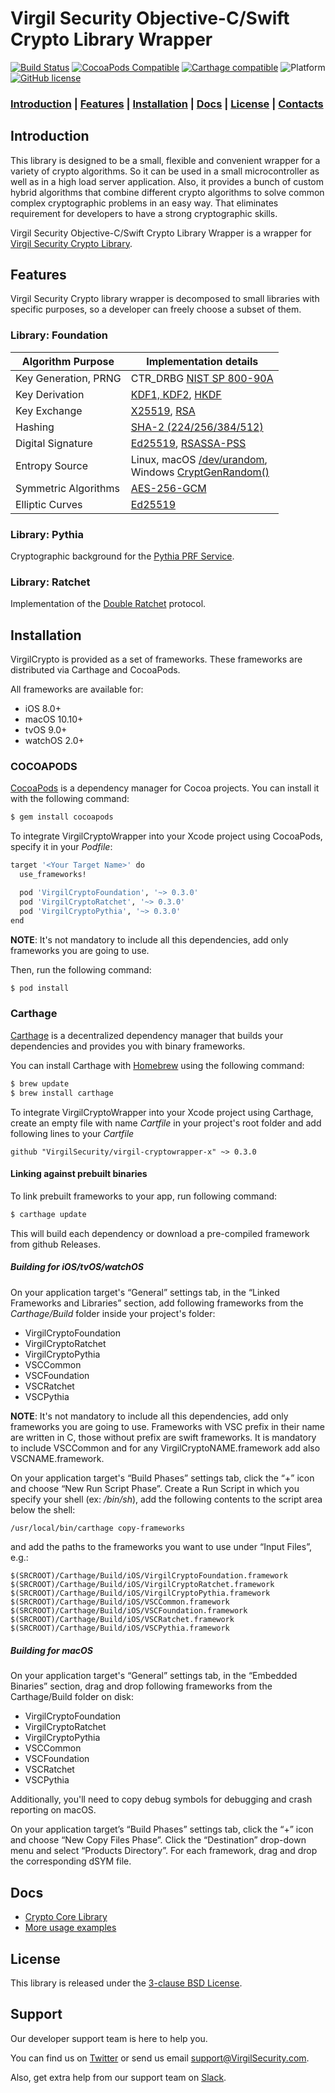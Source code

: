 # Virgil Security Objective-C/Swift Crypto Library Wrapper

[![Build Status](https://api.travis-ci.com/VirgilSecurity/virgil-cryptowrapper-x.svg?branch=master)](https://travis-ci.com/VirgilSecurity/virgil-cryptowrapper-x)
[![CocoaPods Compatible](https://img.shields.io/cocoapods/v/VirgilCryptoFoundation.svg)](https://cocoapods.org/pods/VirgilCryptoFoundation)
[![Carthage compatible](https://img.shields.io/badge/Carthage-compatible-4BC51D.svg?style=flat)](https://github.com/Carthage/Carthage)
![Platform](https://img.shields.io/cocoapods/p/VirgilCryptoFoundation.svg?style=flat)
[![GitHub license](https://img.shields.io/badge/license-BSD%203--Clause-blue.svg)](https://github.com/VirgilSecurity/virgil/blob/master/LICENSE)

### [Introduction](#introduction) | [Features](#features) | [Installation](#installation) | [Docs](#docs) | [License](#license) | [Contacts](#support)

## Introduction
This library is designed to be a small, flexible and convenient wrapper for a variety of crypto algorithms. So it can be used in a small microcontroller as well as in a high load server application. Also, it provides a bunch of custom hybrid algorithms that combine different crypto algorithms to solve common complex cryptographic problems in an easy way. That eliminates requirement for developers to have a strong cryptographic skills.

Virgil Security Objective-C/Swift Crypto Library Wrapper is a wrapper for [Virgil Security Crypto Library](https://github.com/VirgilSecurity/virgil-crypto-c).

## Features
Virgil Security Crypto library wrapper is decomposed to small libraries with specific purposes, so a developer can freely choose a subset of them.

### Library: Foundation

| Algorithm Purpose    | Implementation details                                       |
| -------------------- | ------------------------------------------------------------ |
| Key Generation, PRNG | CTR_DRBG [NIST SP 800-90A](http://nvlpubs.nist.gov/nistpubs/SpecialPublications/NIST.SP.800-90Ar1.pdf) |
| Key Derivation       | [KDF1, KDF2](https://www.shoup.net/iso/std6.pdf),  [HKDF](https://tools.ietf.org/html/rfc5869) |
| Key Exchange         | [X25519](https://tools.ietf.org/html/rfc7748), [RSA](http://nvlpubs.nist.gov/nistpubs/SpecialPublications/NIST.SP.800-56Br1.pdf) |
| Hashing              | [SHA-2 (224/256/384/512)](https://tools.ietf.org/html/rfc4634) |
| Digital Signature    | [Ed25519](https://tools.ietf.org/html/rfc8032), [RSASSA-PSS](https://tools.ietf.org/html/rfc4056) |
| Entropy Source       | Linux, macOS [/dev/urandom](https://tls.mbed.org/module-level-design-rng),<br>Windows [CryptGenRandom()](https://tls.mbed.org/module-level-design-rng) |
| Symmetric Algorithms | [AES-256-GCM](http://nvlpubs.nist.gov/nistpubs/Legacy/SP/nistspecialpublication800-38d.pdf) |
| Elliptic Curves      | [Ed25519](https://tools.ietf.org/html/rfc8032)               |

### Library: Pythia

Cryptographic background for the [Pythia PRF Service](http://pages.cs.wisc.edu/~ace/papers/pythia-full.pdf).

### Library: Ratchet

Implementation of the [Double Ratchet](https://signal.org/docs/specifications/doubleratchet/) protocol.

## Installation

VirgilCrypto is provided as a set of frameworks. These frameworks are distributed via Carthage and CocoaPods.

All frameworks are available for:
- iOS 8.0+
- macOS 10.10+
- tvOS 9.0+
- watchOS 2.0+

### COCOAPODS

[CocoaPods](http://cocoapods.org) is a dependency manager for Cocoa projects. You can install it with the following command:

```bash
$ gem install cocoapods
```

To integrate VirgilCryptoWrapper into your Xcode project using CocoaPods, specify it in your *Podfile*:

```bash
target '<Your Target Name>' do
  use_frameworks!

  pod 'VirgilCryptoFoundation', '~> 0.3.0'
  pod 'VirgilCryptoRatchet', '~> 0.3.0'
  pod 'VirgilCryptoPythia', '~> 0.3.0'
end
```

__NOTE__: It's not mandatory to include all this dependencies, add only frameworks you are going to use.

Then, run the following command:

```bash
$ pod install
```

### Carthage

[Carthage](https://github.com/Carthage/Carthage) is a decentralized dependency manager that builds your dependencies and provides you with binary frameworks.

You can install Carthage with [Homebrew](http://brew.sh/) using the following command:

```bash
$ brew update
$ brew install carthage
```

To integrate VirgilCryptoWrapper into your Xcode project using Carthage, create an empty file with name *Cartfile* in your project's root folder and add following lines to your *Cartfile*

```
github "VirgilSecurity/virgil-cryptowrapper-x" ~> 0.3.0
```

#### Linking against prebuilt binaries

To link prebuilt frameworks to your app, run following command:

```bash
$ carthage update
```

This will build each dependency or download a pre-compiled framework from github Releases.

##### Building for iOS/tvOS/watchOS

On your application target's “General” settings tab, in the “Linked Frameworks and Libraries” section, add following frameworks from the *Carthage/Build* folder inside your project's folder:
 - VirgilCryptoFoundation
 - VirgilCryptoRatchet
 - VirgilCryptoPythia
 - VSCCommon
 - VSCFoundation
 - VSCRatchet
 - VSCPythia
 
 __NOTE__: It's not mandatory to include all this dependencies, add only frameworks you are going to use. Frameworks with VSC prefix in their name are written in C, those without prefix are swift frameworks. It is mandatory to include VSCCommon and for any VirgilCryptoNAME.framework add also VSCNAME.framework. 

On your application target's “Build Phases” settings tab, click the “+” icon and choose “New Run Script Phase”. Create a Run Script in which you specify your shell (ex: */bin/sh*), add the following contents to the script area below the shell:

```bash
/usr/local/bin/carthage copy-frameworks
```

and add the paths to the frameworks you want to use under “Input Files”, e.g.:

```
$(SRCROOT)/Carthage/Build/iOS/VirgilCryptoFoundation.framework
$(SRCROOT)/Carthage/Build/iOS/VirgilCryptoRatchet.framework
$(SRCROOT)/Carthage/Build/iOS/VirgilCryptoPythia.framework
$(SRCROOT)/Carthage/Build/iOS/VSCCommon.framework
$(SRCROOT)/Carthage/Build/iOS/VSCFoundation.framework
$(SRCROOT)/Carthage/Build/iOS/VSCRatchet.framework
$(SRCROOT)/Carthage/Build/iOS/VSCPythia.framework
```

##### Building for macOS

On your application target's “General” settings tab, in the “Embedded Binaries” section, drag and drop following frameworks from the Carthage/Build folder on disk:
- VirgilCryptoFoundation
- VirgilCryptoRatchet
- VirgilCryptoPythia
- VSCCommon
- VSCFoundation
- VSCRatchet
- VSCPythia

Additionally, you'll need to copy debug symbols for debugging and crash reporting on macOS.

On your application target’s “Build Phases” settings tab, click the “+” icon and choose “New Copy Files Phase”.
Click the “Destination” drop-down menu and select “Products Directory”. For each framework, drag and drop the corresponding dSYM file.

## Docs
- [Crypto Core Library](https://github.com/VirgilSecurity/virgil-crypto-c)
- [More usage examples](https://developer.virgilsecurity.com/docs/how-to#cryptography)

## License

This library is released under the [3-clause BSD License](LICENSE).

## Support
Our developer support team is here to help you.

You can find us on [Twitter](https://twitter.com/VirgilSecurity) or send us email support@VirgilSecurity.com.

Also, get extra help from our support team on [Slack](https://virgilsecurity.com/join-community).
